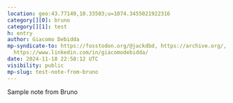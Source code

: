 ```yaml
---
location: geo:43.77149,10.33503;u=1074.3455021922316
category[][0]: bruno
category[][1]: test
h: entry
author: Giacomo Debidda
mp-syndicate-to: https://fosstodon.org/@jackdbd, https://archive.org/,
  https://www.linkedin.com/in/giacomodebidda/
date: 2024-11-18 22:58:12 UTC
visibility: public
mp-slug: test-note-from-bruno
---
```


Sample note from Bruno